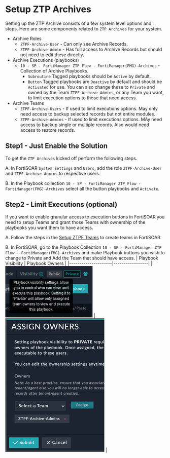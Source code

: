 # Setup ZTP Archives

Setting up the ZTP Archive consists of a few system level options and steps. Here are some components related to `ZTP Archives` for your system. 

 - Archive Roles
   - `ZTPF-Archive-User` - Can only see Archive Records.
   - `ZTPF-Archive-Admin` - Has full access to Archive Records but should not need to edit these directly. 
 - Archive Executions (playbooks) 
   - `10 - SP - FortiManager ZTP Flow - FortiManager(FMG)-Archives` - Collection of Archive Playbooks. 
     - `Subroutine` Tagged playbooks should be `Active` by default. 
     - `Button` Tagged playbooks are `Deactive` by default and should be `Activated` for use. You can also change these to `Private` and owned by the Team `ZTPF-Archive-Admins`, or any Team you want, to limit execution options to those that need access. 
 - Archive Teams
   - `ZTPF-Archive-Users` - If used to limit executions options. May only need access to backup selected records but not entire modules. 
   - `ZTPF-Archive-Admins` - If used to limit executions options. MAy need access to backup single or multiple records. Also would need access to restore records. 

## Step1 - Just Enable the Solution

To get the `ZTP Archives` kicked off perform the following steps. 

 A. In FortiSOAR `System Settings` and `Users`, add the role `ZTPF-Archive-User` and `ZTPF-Archive-Admins` to respective users. 

 B. In the Playbook collection `10 - SP - FortiManager ZTP Flow - FortiManager(FMG)-Archives` select all the button playbooks and `Activate`. 

## Step2 - Limit Executions (optional)

If you want to enable granular access to execution buttons in FortiSOAR you need to setup Teams and grant those Teams with ownership of the playbooks you want them to have access. 

  A. Follow the steps in the [Setup ZTPF Teams](../ztpf-teams/README.md) to create teams in FortiSOAR. 

  B. In FortiSOAR, go to the Playbook Collection `10 - SP - FortiManager ZTP Flow - FortiManager(FMG)-Archives` and make Playbook buttons you wish to change to Private and Add the Team that should have access. 
| Playbook Visibility | Playbook Owners | 
|---------------------|-----------------|
| ![](./playbook-visible-setting.png) | ![](./playbook-owners.png) |
